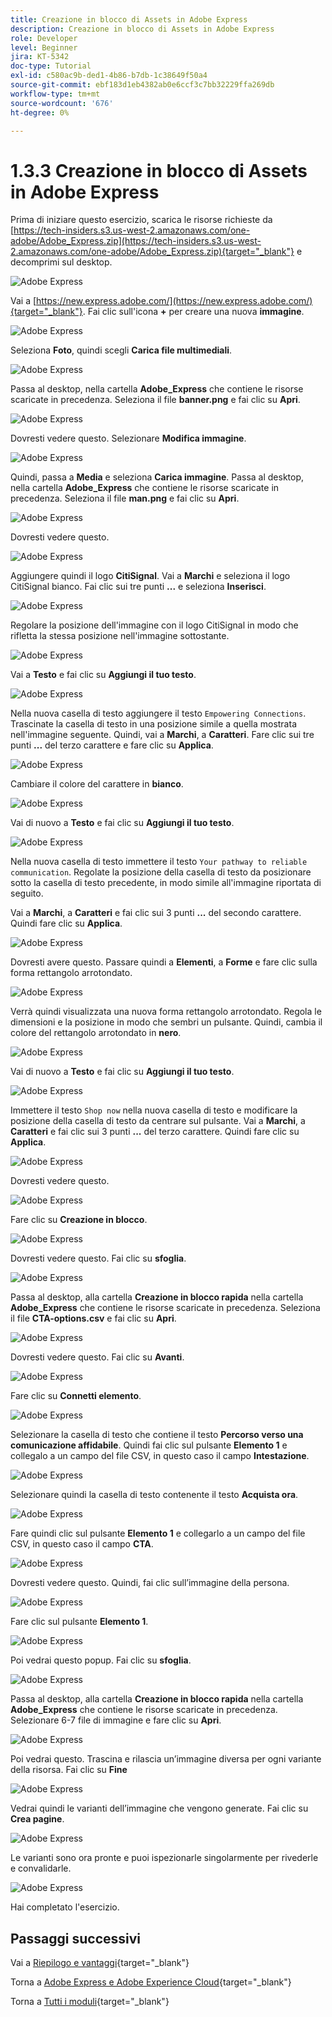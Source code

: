 ```yaml
---
title: Creazione in blocco di Assets in Adobe Express
description: Creazione in blocco di Assets in Adobe Express
role: Developer
level: Beginner
jira: KT-5342
doc-type: Tutorial
exl-id: c580ac9b-ded1-4b86-b7db-1c38649f50a4
source-git-commit: ebf183d1eb4382ab0e6ccf3c7bb32229ffa269db
workflow-type: tm+mt
source-wordcount: '676'
ht-degree: 0%

---
```


# 1.3.3 Creazione in blocco di Assets in Adobe Express

Prima di iniziare questo esercizio, scarica le risorse richieste da [https://tech-insiders.s3.us-west-2.amazonaws.com/one-adobe/Adobe_Express.zip](https://tech-insiders.s3.us-west-2.amazonaws.com/one-adobe/Adobe_Express.zip){target="_blank"} e decomprimi sul desktop.

![Adobe Express](./images/expressassets.png)

Vai a [https://new.express.adobe.com/](https://new.express.adobe.com/){target="_blank"}. Fai clic sull&#39;icona **+** per creare una nuova **immagine**.

![Adobe Express](./images/expressbc0.png)

Seleziona **Foto**, quindi scegli **Carica file multimediali**.

![Adobe Express](./images/expressbc1.png)

Passa al desktop, nella cartella **Adobe_Express** che contiene le risorse scaricate in precedenza. Seleziona il file **banner.png** e fai clic su **Apri**.

![Adobe Express](./images/expressbc2.png)

Dovresti vedere questo. Selezionare **Modifica immagine**.

![Adobe Express](./images/expressbc3.png)

Quindi, passa a **Media** e seleziona **Carica immagine**. Passa al desktop, nella cartella **Adobe_Express** che contiene le risorse scaricate in precedenza. Seleziona il file **man.png** e fai clic su **Apri**.

![Adobe Express](./images/expressbc4.png)

Dovresti vedere questo.

![Adobe Express](./images/expressbc5.png)

Aggiungere quindi il logo **CitiSignal**. Vai a **Marchi** e seleziona il logo CitiSignal bianco. Fai clic sui tre punti **...** e seleziona **Inserisci**.

![Adobe Express](./images/expressbc6.png)

Regolare la posizione dell&#39;immagine con il logo CitiSignal in modo che rifletta la stessa posizione nell&#39;immagine sottostante.

![Adobe Express](./images/expressbc7.png)

Vai a **Testo** e fai clic su **Aggiungi il tuo testo**.

![Adobe Express](./images/expressbc7a.png)

Nella nuova casella di testo aggiungere il testo `Empowering Connections`. Trascinate la casella di testo in una posizione simile a quella mostrata nell&#39;immagine seguente. Quindi, vai a **Marchi**, a **Caratteri**. Fare clic sui tre punti **...** del terzo carattere e fare clic su **Applica**.

![Adobe Express](./images/expressbc8.png)

Cambiare il colore del carattere in **bianco**.

![Adobe Express](./images/expressbc9.png)

Vai di nuovo a **Testo** e fai clic su **Aggiungi il tuo testo**.

![Adobe Express](./images/expressbc10.png)

Nella nuova casella di testo immettere il testo `Your pathway to reliable communication`. Regolate la posizione della casella di testo da posizionare sotto la casella di testo precedente, in modo simile all&#39;immagine riportata di seguito.

Vai a **Marchi**, a **Caratteri** e fai clic sui 3 punti **...** del secondo carattere. Quindi fare clic su **Applica**.

![Adobe Express](./images/expressbc12.png)

Dovresti avere questo. Passare quindi a **Elementi**, a **Forme** e fare clic sulla forma rettangolo arrotondato.

![Adobe Express](./images/expressbc13.png)

Verrà quindi visualizzata una nuova forma rettangolo arrotondato. Regola le dimensioni e la posizione in modo che sembri un pulsante. Quindi, cambia il colore del rettangolo arrotondato in **nero**.

![Adobe Express](./images/expressbc14.png)

Vai di nuovo a **Testo** e fai clic su **Aggiungi il tuo testo**.

![Adobe Express](./images/expressbc15.png)

Immettere il testo `Shop now` nella nuova casella di testo e modificare la posizione della casella di testo da centrare sul pulsante. Vai a **Marchi**, a **Caratteri** e fai clic sui 3 punti **...** del terzo carattere. Quindi fare clic su **Applica**.

![Adobe Express](./images/expressbc16.png)

Dovresti vedere questo.

![Adobe Express](./images/expressbc17.png)

Fare clic su **Creazione in blocco**.

![Adobe Express](./images/expressbc18.png)

Dovresti vedere questo. Fai clic su **sfoglia**.

![Adobe Express](./images/expressbc19.png)

Passa al desktop, alla cartella **Creazione in blocco rapida** nella cartella **Adobe_Express** che contiene le risorse scaricate in precedenza. Seleziona il file **CTA-options.csv** e fai clic su **Apri**.

![Adobe Express](./images/expressbc20.png)

Dovresti vedere questo. Fai clic su **Avanti**.

![Adobe Express](./images/expressbc21.png)

Fare clic su **Connetti elemento**.

![Adobe Express](./images/expressbc22.png)

Selezionare la casella di testo che contiene il testo **Percorso verso una comunicazione affidabile**. Quindi fai clic sul pulsante **Elemento 1** e collegalo a un campo del file CSV, in questo caso il campo **Intestazione**.

![Adobe Express](./images/expressbc23.png)

Selezionare quindi la casella di testo contenente il testo **Acquista ora**.

![Adobe Express](./images/expressbc24.png)

Fare quindi clic sul pulsante **Elemento 1** e collegarlo a un campo del file CSV, in questo caso il campo **CTA**.

![Adobe Express](./images/expressbc25.png)

Dovresti vedere questo. Quindi, fai clic sull’immagine della persona.

![Adobe Express](./images/expressbc26.png)

Fare clic sul pulsante **Elemento 1**.

![Adobe Express](./images/expressbc27.png)

Poi vedrai questo popup. Fai clic su **sfoglia**.

![Adobe Express](./images/expressbc28.png)

Passa al desktop, alla cartella **Creazione in blocco rapida** nella cartella **Adobe_Express** che contiene le risorse scaricate in precedenza. Selezionare 6-7 file di immagine e fare clic su **Apri**.

![Adobe Express](./images/expressbc29.png)

Poi vedrai questo. Trascina e rilascia un’immagine diversa per ogni variante della risorsa. Fai clic su **Fine**

![Adobe Express](./images/expressbc31.png)

Vedrai quindi le varianti dell’immagine che vengono generate. Fai clic su **Crea pagine**.

![Adobe Express](./images/expressbc32.png)

Le varianti sono ora pronte e puoi ispezionarle singolarmente per rivederle e convalidarle.

![Adobe Express](./images/expressbc33.png)

Hai completato l&#39;esercizio.

## Passaggi successivi

Vai a [Riepilogo e vantaggi](./summary.md){target="_blank"}

Torna a [Adobe Express e Adobe Experience Cloud](./express.md){target="_blank"}

Torna a [Tutti i moduli](./../../../overview.md){target="_blank"}